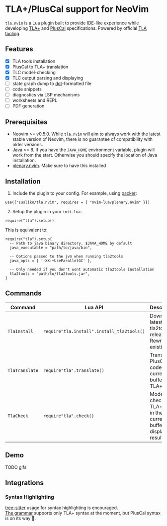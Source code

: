 # TLA+/PlusCal support for NeoVim
`tla.nvim` is a Lua plugin built to provide IDE-like experience while developing
[TLA+](https://lamport.azurewebsites.net/tla/tla.html) and [PlusCal](https://learntla.com/pluscal/) specifications. Powered by official [TLA tooling](https://github.com/tlaplus/tlaplus).

## Features
- [x] TLA tools installation
- [x] PlusCal to TLA+ translation
- [x] TLC model-checking
- [x] TLC output parsing and displaying
- [ ] state graph dump to [dot](https://en.wikipedia.org/wiki/DOT_(graph_description_language))-formatted file
- [ ] code snippets
- [ ] diagnostics via LSP mechanisms
- [ ] worksheets and REPL
- [ ] PDF generation

## Prerequisites
- Neovim >= v0.5.0. While `tla.nvim` will aim to
  always work with the latest stable version of Neovim, there is no guarantee
  of compatibility with older versions.
- Java >= 8. If you have the `JAVA_HOME` environment variable, plugin will
  work from the start. Otherwise you should specify the location of Java
  installation.
- [plenary.nvim](https://github.com/nvim-lua/plenary.nvim). Make sure to have
  this installed

## Installation
1. Include the plugin to your config. For example, using [packer](https://github.com/wbthomason/packer.nvim):
```
use({"susliko/tla.nvim", requires = { "nvim-lua/plenary.nvim" }})
```
2. Setup the plugin in your `init.lua`:
```
require("tla").setup()
```
This is equivalent to:
```
require("tla").setup{
  -- Path to java binary directory. $JAVA_HOME by default
  java_executable = "path/to/java/bin",

  -- Options passed to the jvm when running tla2tools
  java_opts = { '-XX:+UseParallelGC' },

  -- Only needed if you don't wont automatic tla2tools installation
  tla2tools = "path/to/tla2tools.jar", 
}
```


## Commands
| Command | Lua API | Description |
| --- | --- | --- |
| `TlaInstall` | `require"tla.install".install_tla2tools()` | Downloads latest tla2tools release. Rewrites existing |
| `TlaTranslate` | `require"tla".translate()` | Translates PlusCal code in the current buffer into TLA+ code |
| `TlaCheck` | `require"tla".check()` |Model-checks TLA+ code in the current buffer and displays results |


## Demo
TODO gifs

## Integrations
### Syntax Highlighting
[tree-sitter](https://github.com/nvim-treesitter/nvim-treesitter) usage for syntax highlighting is encouraged.       
[The grammar](https://github.com/tlaplus-community/tree-sitter-tlaplus) supports only TLA+ syntax at the moment, but PlusCal syntax is on its way :rocket:.
